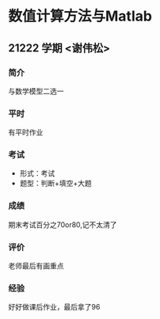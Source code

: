 # 数值计算方法与Matlab

## 21222 学期 <谢伟松>

### 简介

与数学模型二选一

### 平时

有平时作业

### 考试

- 形式：考试
- 题型：判断+填空+大题

### 成绩

期末考试百分之70or80,记不太清了

### 评价

老师最后有画重点

### 经验

好好做课后作业，最后拿了96 